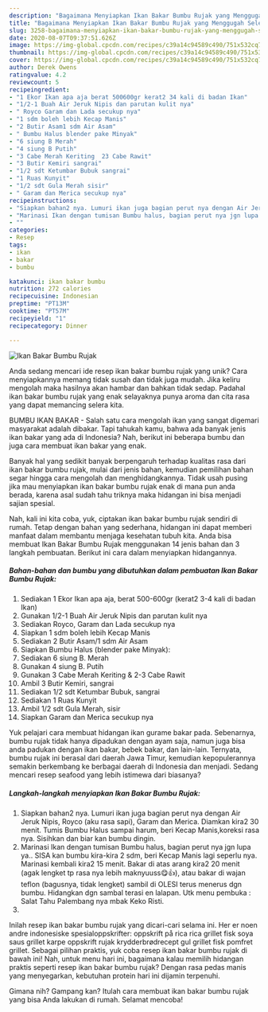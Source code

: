 ```yaml
---
description: "Bagaimana Menyiapkan Ikan Bakar Bumbu Rujak yang Menggugah Selera"
title: "Bagaimana Menyiapkan Ikan Bakar Bumbu Rujak yang Menggugah Selera"
slug: 3258-bagaimana-menyiapkan-ikan-bakar-bumbu-rujak-yang-menggugah-selera
date: 2020-08-07T09:37:51.626Z
image: https://img-global.cpcdn.com/recipes/c39a14c94589c490/751x532cq70/ikan-bakar-bumbu-rujak-foto-resep-utama.jpg
thumbnail: https://img-global.cpcdn.com/recipes/c39a14c94589c490/751x532cq70/ikan-bakar-bumbu-rujak-foto-resep-utama.jpg
cover: https://img-global.cpcdn.com/recipes/c39a14c94589c490/751x532cq70/ikan-bakar-bumbu-rujak-foto-resep-utama.jpg
author: Derek Owens
ratingvalue: 4.2
reviewcount: 5
recipeingredient:
- "1 Ekor Ikan apa aja berat 500600gr kerat2 34 kali di badan Ikan"
- "1/2-1 Buah Air Jeruk Nipis dan parutan kulit nya"
- " Royco Garam dan Lada secukup nya"
- "1 sdm boleh lebih Kecap Manis"
- "2 Butir Asam1 sdm Air Asam"
- " Bumbu Halus blender pake Minyak"
- "6 siung B Merah"
- "4 siung B Putih"
- "3 Cabe Merah Keriting  23 Cabe Rawit"
- "3 Butir Kemiri sangrai"
- "1/2 sdt Ketumbar Bubuk sangrai"
- "1 Ruas Kunyit"
- "1/2 sdt Gula Merah sisir"
- " Garam dan Merica secukup nya"
recipeinstructions:
- "Siapkan bahan2 nya. Lumuri ikan juga bagian perut nya dengan Air Jeruk Nipis, Royco (aku rasa sapi), Garam dan Merica. Diamkan kira2 30 menit. Tumis Bumbu Halus sampai harum, beri Kecap Manis,koreksi rasa nya. Sisihkan dan biar kan bumbu dingin."
- "Marinasi Ikan dengan tumisan Bumbu halus, bagian perut nya jgn lupa ya.. SISA kan bumbu kira-kira 2 sdm, beri Kecap Manis lagi seperlu nya. Marinasi kembali kira2 15 menit. Bakar di atas arang kira2 20 menit (agak lengket tp rasa nya lebih maknyuuss😋👍), atau bakar di wajan teflon (bagusnya, tidak lengket) sambil di OLESI terus menerus dgn bumbu. Hidangkan dgn sambal terasi en lalapan. Utk menu pembuka : Salat Tahu Palembang nya mbak Keko Risti."
- ""
categories:
- Resep
tags:
- ikan
- bakar
- bumbu

katakunci: ikan bakar bumbu 
nutrition: 272 calories
recipecuisine: Indonesian
preptime: "PT13M"
cooktime: "PT57M"
recipeyield: "1"
recipecategory: Dinner

---
```



![Ikan Bakar Bumbu Rujak](https://img-global.cpcdn.com/recipes/c39a14c94589c490/751x532cq70/ikan-bakar-bumbu-rujak-foto-resep-utama.jpg)

Anda sedang mencari ide resep ikan bakar bumbu rujak yang unik? Cara menyiapkannya memang tidak susah dan tidak juga mudah. Jika keliru mengolah maka hasilnya akan hambar dan bahkan tidak sedap. Padahal ikan bakar bumbu rujak yang enak selayaknya punya aroma dan cita rasa yang dapat memancing selera kita.

BUMBU IKAN BAKAR - Salah satu cara mengolah ikan yang sangat digemari masyarakat adalah dibakar. Tapi tahukah kamu, bahwa ada banyak jenis ikan bakar yang ada di Indonesia? Nah, berikut ini beberapa bumbu dan juga cara membuat ikan bakar yang enak.

Banyak hal yang sedikit banyak berpengaruh terhadap kualitas rasa dari ikan bakar bumbu rujak, mulai dari jenis bahan, kemudian pemilihan bahan segar hingga cara mengolah dan menghidangkannya. Tidak usah pusing jika mau menyiapkan ikan bakar bumbu rujak enak di mana pun anda berada, karena asal sudah tahu triknya maka hidangan ini bisa menjadi sajian spesial.


Nah, kali ini kita coba, yuk, ciptakan ikan bakar bumbu rujak sendiri di rumah. Tetap dengan bahan yang sederhana, hidangan ini dapat memberi manfaat dalam membantu menjaga kesehatan tubuh kita. Anda bisa membuat Ikan Bakar Bumbu Rujak menggunakan 14 jenis bahan dan 3 langkah pembuatan. Berikut ini cara dalam menyiapkan hidangannya.

<!--inarticleads1-->

##### Bahan-bahan dan bumbu yang dibutuhkan dalam pembuatan Ikan Bakar Bumbu Rujak:

1. Sediakan 1 Ekor Ikan apa aja, berat 500-600gr (kerat2 3-4 kali di badan Ikan)
1. Gunakan 1/2-1 Buah Air Jeruk Nipis dan parutan kulit nya
1. Sediakan  Royco, Garam dan Lada secukup nya
1. Siapkan 1 sdm boleh lebih Kecap Manis
1. Sediakan 2 Butir Asam/1 sdm Air Asam
1. Siapkan  Bumbu Halus (blender pake Minyak):
1. Sediakan 6 siung B. Merah
1. Gunakan 4 siung B. Putih
1. Gunakan 3 Cabe Merah Keriting &amp; 2-3 Cabe Rawit
1. Ambil 3 Butir Kemiri, sangrai
1. Sediakan 1/2 sdt Ketumbar Bubuk, sangrai
1. Sediakan 1 Ruas Kunyit
1. Ambil 1/2 sdt Gula Merah, sisir
1. Siapkan  Garam dan Merica secukup nya


Yuk pelajari cara membuat hidangan ikan gurame bakar pada. Sebenarnya, bumbu rujak tidak hanya dipadukan dengan ayam saja, namun juga bisa anda padukan dengan ikan bakar, bebek bakar, dan lain-lain. Ternyata, bumbu rujak ini berasal dari daerah Jawa Timur, kemudian kepopulerannya semakin berkembang ke berbagai daerah di Indonesia dan menjadi. Sedang mencari resep seafood yang lebih istimewa dari biasanya? 

<!--inarticleads2-->

##### Langkah-langkah menyiapkan Ikan Bakar Bumbu Rujak:

1. Siapkan bahan2 nya. Lumuri ikan juga bagian perut nya dengan Air Jeruk Nipis, Royco (aku rasa sapi), Garam dan Merica. Diamkan kira2 30 menit. Tumis Bumbu Halus sampai harum, beri Kecap Manis,koreksi rasa nya. Sisihkan dan biar kan bumbu dingin.
1. Marinasi Ikan dengan tumisan Bumbu halus, bagian perut nya jgn lupa ya.. SISA kan bumbu kira-kira 2 sdm, beri Kecap Manis lagi seperlu nya. Marinasi kembali kira2 15 menit. Bakar di atas arang kira2 20 menit (agak lengket tp rasa nya lebih maknyuuss😋👍), atau bakar di wajan teflon (bagusnya, tidak lengket) sambil di OLESI terus menerus dgn bumbu. Hidangkan dgn sambal terasi en lalapan. Utk menu pembuka : Salat Tahu Palembang nya mbak Keko Risti.
1. 


Inilah resep ikan bakar bumbu rujak yang dicari-cari selama ini. Her er noen andre indonesiske spesialoppskrifter: oppskrift på rica rica grillet fisk soya saus grillet karpe oppskrift rujak krydderbrødrecept gul grillet fisk pomfret grillet. Sebagai pilihan praktis, yuk coba resep ikan bakar bumbu rujak di bawah ini! Nah, untuk menu hari ini, bagaimana kalau memilih hidangan praktis seperti resep ikan bakar bumbu rujak? Dengan rasa pedas manis yang menyegarkan, kebutuhan protein hari ini dijamin terpenuhi. 

Gimana nih? Gampang kan? Itulah cara membuat ikan bakar bumbu rujak yang bisa Anda lakukan di rumah. Selamat mencoba!
